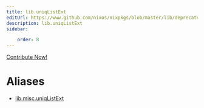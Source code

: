 ```yaml
---
title: lib.uniqListExt
editUrl: https://www.github.com/nixos/nixpkgs/blob/master/lib/deprecated.nix#L100C17
description: lib.uniqListExt
sidebar:

    order: 8
---
```


<a href="https://www.github.com/nixos/nixpkgs/blob/master/lib/deprecated.nix#L100C17">Contribute Now!</a>


# Aliases

- [lib.misc.uniqListExt](reference/lib/misc/lib-misc-uniqListExt)


